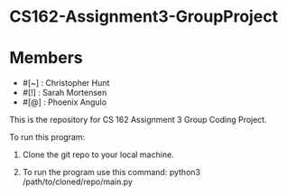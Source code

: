 # CS162-Assignment3-GroupProject

Members
=======
- #[~] : Christopher Hunt
- #[!] : Sarah Mortensen
- #[@] : Phoenix Angulo


This is the repository for CS 162 Assignment 3 Group Coding Project.

To run this program:

1. Clone the git repo to your local machine. 

2. To run the program use this command: python3 /path/to/cloned/repo/main.py 
